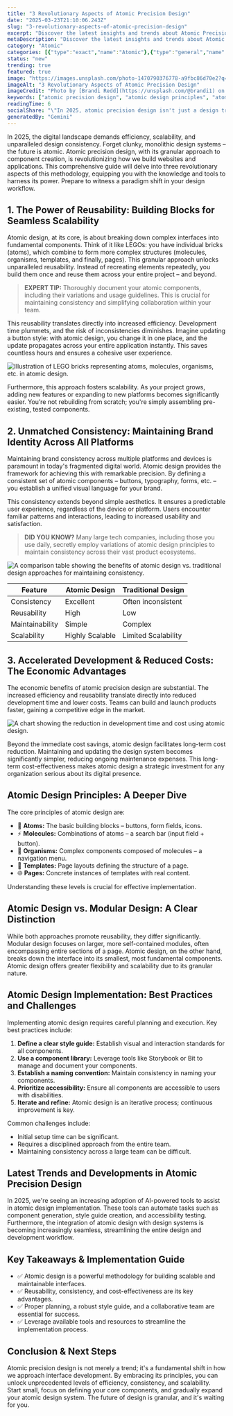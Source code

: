```yaml
---
title: "3 Revolutionary Aspects of Atomic Precision Design"
date: "2025-03-23T21:10:06.243Z"
slug: "3-revolutionary-aspects-of-atomic-precision-design"
excerpt: "Discover the latest insights and trends about Atomic Precision Design. This comprehensive guide covers everything you need to know about Atomic Precision Design in 2025."
metaDescription: "Discover the latest insights and trends about Atomic Precision Design. This comprehensive guide covers everything you need to know about Atomic Precision D..."
category: "Atomic"
categories: [{"type":"exact","name":"Atomic"},{"type":"general","name":"Engineering"},{"type":"medium","name":"Nanotechnology"},{"type":"specific","name":"3D Printing"},{"type":"niche","name":"Additive Manufacturing"}]
status: "new"
trending: true
featured: true
image: "https://images.unsplash.com/photo-1470790376778-a9fbc86d70e2?q=85&w=1200&fit=max&fm=webp&auto=compress"
imageAlt: "3 Revolutionary Aspects of Atomic Precision Design"
imageCredit: "Photo by [Brandi Redd](https://unsplash.com/@brandi1) on Unsplash"
keywords: ["atomic precision design", "atomic design principles", "atomic design system", "atomic design examples", "atomic design vs modular design", "atomic design for web development", "learn atomic design", "atomic design implementation", "atomic design best practices", "atomic design case studies"]
readingTime: 6
socialShare: "\"In 2025, atomic precision design isn't just a design trend; it's a strategic necessity for building scalable, consistent, and cost-effective digital products.\""
generatedBy: "Gemini"
---
```




In 2025, the digital landscape demands efficiency, scalability, and unparalleled design consistency.  Forget clunky, monolithic design systems – the future is atomic. Atomic precision design, with its granular approach to component creation, is revolutionizing how we build websites and applications. This comprehensive guide will delve into three revolutionary aspects of this methodology, equipping you with the knowledge and tools to harness its power. Prepare to witness a paradigm shift in your design workflow.

## 1. The Power of Reusability: Building Blocks for Seamless Scalability

Atomic design, at its core, is about breaking down complex interfaces into fundamental components.  Think of it like LEGOs: you have individual bricks (atoms), which combine to form more complex structures (molecules, organisms, templates, and finally, pages). This granular approach unlocks unparalleled reusability.  Instead of recreating elements repeatedly, you build them once and reuse them across your entire project – and beyond.

> **EXPERT TIP:**  Thoroughly document your atomic components, including their variations and usage guidelines. This is crucial for maintaining consistency and simplifying collaboration within your team.

This reusability translates directly into increased efficiency. Development time plummets, and the risk of inconsistencies diminishes.  Imagine updating a button style: with atomic design, you change it in one place, and the update propagates across your entire application instantly.  This saves countless hours and ensures a cohesive user experience.

![Illustration of LEGO bricks representing atoms, molecules, organisms, etc. in atomic design.](https://images.unsplash.com/photo-1451187580459-43490279c0fa?q=85&w=1200&fit=max&fm=webp&auto=compress)

Furthermore, this approach fosters scalability. As your project grows, adding new features or expanding to new platforms becomes significantly easier. You’re not rebuilding from scratch; you're simply assembling pre-existing, tested components.

## 2.  Unmatched Consistency: Maintaining Brand Identity Across All Platforms

Maintaining brand consistency across multiple platforms and devices is paramount in today's fragmented digital world. Atomic design provides the framework for achieving this with remarkable precision. By defining a consistent set of atomic components – buttons, typography, forms, etc. – you establish a unified visual language for your brand.

This consistency extends beyond simple aesthetics. It ensures a predictable user experience, regardless of the device or platform. Users encounter familiar patterns and interactions, leading to increased usability and satisfaction.

> **DID YOU KNOW?**  Many large tech companies, including those you use daily, secretly employ variations of atomic design principles to maintain consistency across their vast product ecosystems.

![A comparison table showing the benefits of atomic design vs. traditional design approaches for maintaining consistency.](https://images.unsplash.com/photo-1484417894907-623942c8ee29?q=85&w=1200&fit=max&fm=webp&auto=compress)

| Feature          | Atomic Design                     | Traditional Design                |
|-----------------|-----------------------------------|-----------------------------------|
| Consistency      | Excellent                         | Often inconsistent                 |
| Reusability      | High                              | Low                               |
| Maintainability  | Simple                            | Complex                            |
| Scalability      | Highly Scalable                   | Limited Scalability                |

## 3.  Accelerated Development & Reduced Costs: The Economic Advantages

The economic benefits of atomic precision design are substantial. The increased efficiency and reusability translate directly into reduced development time and lower costs.  Teams can build and launch products faster, gaining a competitive edge in the market.

![A chart showing the reduction in development time and cost using atomic design.](https://images.unsplash.com/photo-1517976487492-5750f3195933?q=85&w=1200&fit=max&fm=webp&auto=compress)

Beyond the immediate cost savings, atomic design facilitates long-term cost reduction.  Maintaining and updating the design system becomes significantly simpler, reducing ongoing maintenance expenses.  This long-term cost-effectiveness makes atomic design a strategic investment for any organization serious about its digital presence.

## Atomic Design Principles: A Deeper Dive

The core principles of atomic design are:

* 🔑 **Atoms:** The basic building blocks – buttons, form fields, icons.
* ⚡ **Molecules:** Combinations of atoms – a search bar (input field + button).
* 🧱 **Organisms:** Complex components composed of molecules – a navigation menu.
* 📄 **Templates:** Page layouts defining the structure of a page.
* 🌐 **Pages:** Concrete instances of templates with real content.

Understanding these levels is crucial for effective implementation.

## Atomic Design vs. Modular Design: A Clear Distinction

While both approaches promote reusability, they differ significantly.  Modular design focuses on larger, more self-contained modules, often encompassing entire sections of a page. Atomic design, on the other hand, breaks down the interface into its smallest, most fundamental components.  Atomic design offers greater flexibility and scalability due to its granular nature.



## Atomic Design Implementation: Best Practices and Challenges

Implementing atomic design requires careful planning and execution.  Key best practices include:

1.  **Define a clear style guide:**  Establish visual and interaction standards for all components.
2.  **Use a component library:**  Leverage tools like Storybook or Bit to manage and document your components.
3.  **Establish a naming convention:**  Maintain consistency in naming your components.
4.  **Prioritize accessibility:**  Ensure all components are accessible to users with disabilities.
5.  **Iterate and refine:**  Atomic design is an iterative process; continuous improvement is key.

Common challenges include:

*  Initial setup time can be significant.
*  Requires a disciplined approach from the entire team.
*  Maintaining consistency across a large team can be difficult.

## Latest Trends and Developments in Atomic Precision Design

In 2025, we're seeing an increasing adoption of AI-powered tools to assist in atomic design implementation. These tools can automate tasks such as component generation, style guide creation, and accessibility testing.  Furthermore, the integration of atomic design with design systems is becoming increasingly seamless, streamlining the entire design and development workflow.

## Key Takeaways & Implementation Guide

* ✅ Atomic design is a powerful methodology for building scalable and maintainable interfaces.
* ✅ Reusability, consistency, and cost-effectiveness are its key advantages.
* ✅ Proper planning, a robust style guide, and a collaborative team are essential for success.
* ✅  Leverage available tools and resources to streamline the implementation process.

## Conclusion & Next Steps

Atomic precision design is not merely a trend; it's a fundamental shift in how we approach interface development.  By embracing its principles, you can unlock unprecedented levels of efficiency, consistency, and scalability.  Start small, focus on defining your core components, and gradually expand your atomic design system.  The future of design is granular, and it's waiting for you.

